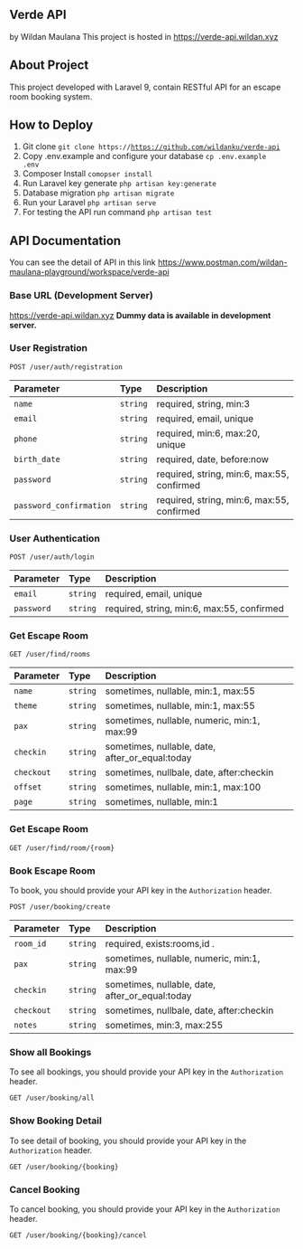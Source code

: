 ## Verde API
<span>by Wildan Maulana</span>
This project is hosted in https://verde-api.wildan.xyz

## About Project

This project developed with Laravel 9, contain RESTful API for an escape room booking system.

## How to Deploy

1. Git clone <code>git clone https://https://github.com/wildanku/verde-api</code>
2. Copy .env.example and configure your database <code>cp .env.example .env</code>
3. Composer Install <code>comopser install</code>
4. Run Laravel key generate <code>php artisan key:generate</code>
5. Database migration <code>php artisan migrate</code>
6. Run your Laravel <code>php artisan serve</code>
7. For testing the API run command <code>php artisan test</code>

## API Documentation
You can see the detail of API in this link https://www.postman.com/wildan-maulana-playground/workspace/verde-api

### Base URL (Development Server)
https://verde-api.wildan.xyz
**Dummy data is available in development server.**

### User Registration

```http
POST /user/auth/registration
```

| Parameter | Type | Description |
| :--- | :--- | :--- |
| `name` | `string` | required, string, min:3|max:100 |
| `email` | `string` | required, email, unique |
| `phone` | `string` | required, min:6, max:20, unique |
| `birth_date` | `string` | required, date, before:now |
| `password` | `string` | required, string, min:6, max:55, confirmed |
| `password_confirmation` | `string` | required, string, min:6, max:55, confirmed |

### User Authentication

```http
POST /user/auth/login
```

| Parameter | Type | Description |
| :--- | :--- | :--- |
| `email` | `string` | required, email, unique|
| `password` | `string` | required, string, min:6, max:55, confirmed|


### Get Escape Room

```http
GET /user/find/rooms
```

| Parameter | Type | Description |
| :--- | :--- | :--- |
| `name` | `string` | sometimes, nullable, min:1, max:55 |
| `theme` | `string` | sometimes, nullable, min:1, max:55 |
| `pax` | `string` | sometimes, nullable, numeric, min:1, max:99 |
| `checkin` | `string` | sometimes, nullable, date, after_or_equal:today |
| `checkout` | `string` | sometimes, nullbale, date, after:checkin |
| `offset` | `string` | sometimes, nullable, min:1, max:100 |
| `page` | `string` | sometimes, nullable, min:1 |


### Get Escape Room

```http
GET /user/find/room/{room}
```


### Book Escape Room

To book, you should provide your API key in the `Authorization` header.

```http
POST /user/booking/create
```

| Parameter | Type | Description |
| :--- | :--- | :--- |
| `room_id` | `string` | required, exists:rooms,id .|
| `pax` | `string` | sometimes, nullable, numeric, min:1, max:99|
| `checkin` | `string` | sometimes, nullable, date, after_or_equal:today |
| `checkout` | `string` | sometimes, nullbale, date, after:checkin |
| `notes` | `string` | sometimes, min:3, max:255 |


### Show all Bookings

To see all bookings, you should provide your API key in the `Authorization` header.

```http
GET /user/booking/all
```

### Show Booking Detail

To see detail of booking, you should provide your API key in the `Authorization` header.

```http
GET /user/booking/{booking}
```


### Cancel Booking

To cancel booking, you should provide your API key in the `Authorization` header.

```http
GET /user/booking/{booking}/cancel
```




